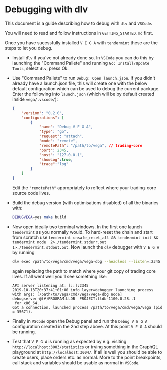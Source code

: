 # Debugging with dlv

This document is a guide describing how to debug with `dlv` and `VSCode`. 

You will need to read and follow instructions in `GETTING_STARTED.md` first. 

Once you have sucessfully installed `V E G A` with `tendermint` these are the steps to let you debug. 

- Install `dlv` if you've not already done so. In `VSCode` you can do this by launching the "Command Pallete" and running `Go: Install/Update Tools`, select `dlv`, press Ok.
- Use "Command Pallete" to run `Debug: Open launch.json`. If you didn't already have a launch.json file, this will create one with the below default configuration which can be used to debug the current package. Enter the following into `launch.json` (which will be by default created inside `vega/.vscode/`): 

    ```json
    {
    	"version": "0.2.0",
    	"configurations": [
    		{
    			"name": "Debug V E G A",
    			"type": "go",
    			"request": "attach",
    			"mode": "remote",
    			"remotePath": "/path/to/vega", // trading-core
    			"port": 2345,
    			"host": "127.0.0.1",
    			"showLog":true,
    			"trace":"log"
    		}		
    	]
    }
    ```
    Edit the `"remotePath"` appropriately to reflect where your trading-core source code lives.
- Build the debug version (with optimisations disabled) of all the binaries with:

    ```bash
    DEBUGVEGA=yes make build
    ```
- Now open ideally two terminal windows. In the first one launch `tendermint` as you normally would. To hard-reset the chain and start from scratch use `tendermint unsafe_reset_all && tendermint init && tendermint node  2>./tendermint.stderr.out 1>./tendermint.stdout.out`. Now launch the `dlv` debugger with `V E G A` by running

    ```bash
    dlv exec /path/to/vega/cmd/vega/vega-dbg --headless --listen=:2345 --log --api-version=2 -- node
    ```
    again replacing the path to match where your git copy of trading core lives.  If all went well you'll see something like:

    ```
    API server listening at: [::]:2345
    2019-10-13T20:37:41+01:00 info layer=debugger launching process with args: [/path/to/vega/cmd/vega/vega-dbg node]
    debugserver-@(#)PROGRAM:LLDB  PROJECT:lldb-1100.0.28..1
     for x86_64.
    Got a connection, launched process /path/to/vega/cmd/vega/vega (pid = 35671).
    ```
- Finally in `VSCode` open the Debug panel and run the `Debug V E G A` configuration created in the 2nd step above. At this point `V E G A` should be running.
- Test that `V E G A` is running as expected by e.g. visiting `http://localhost:3003/statistics` or trying something in the GraphQL playground at `http://localhost:3004/`. If all is well you should be able to create users, place orders etc. as normal. More to the point breakpoints, call stack and variables should be usable as normal in `VSCode`. 
